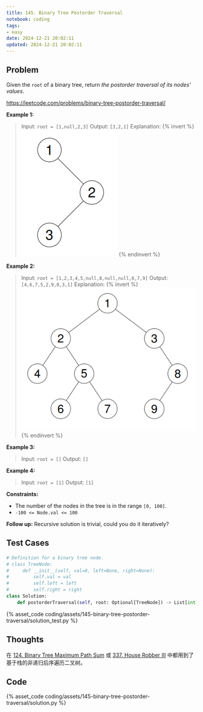 ```yaml
---
title: 145. Binary Tree Postorder Traversal
notebook: coding
tags:
- easy
date: 2024-12-21 20:02:11
updated: 2024-12-21 20:02:11
---
```

## Problem

Given the `root` of a binary tree, return _the postorder traversal of its nodes' values_.

<https://leetcode.com/problems/binary-tree-postorder-traversal/>

**Example 1:**

> Input: `root = [1,null,2,3]`
> Output: `[3,2,1]`
> Explanation:
> {% invert %}
![case1](assets/145-binary-tree-postorder-traversal/case1.png)
{% endinvert %}

**Example 2:**

> Input: `root = [1,2,3,4,5,null,8,null,null,6,7,9]`
> Output: `[4,6,7,5,2,9,8,3,1]`
> Explanation:
> {% invert %}
![case2](assets/145-binary-tree-postorder-traversal/case2.png)
{% endinvert %}

**Example 3:**

> Input: `root = []`
> Output: `[]`

**Example 4:**

> Input: `root = [1]`
> Output: `[1]`

**Constraints:**

- The number of the nodes in the tree is in the range `[0, 100]`.
- `-100 <= Node.val <= 100`

**Follow up:** Recursive solution is trivial, could you do it iteratively?

## Test Cases

``` python
# Definition for a binary tree node.
# class TreeNode:
#     def __init__(self, val=0, left=None, right=None):
#         self.val = val
#         self.left = left
#         self.right = right
class Solution:
    def postorderTraversal(self, root: Optional[TreeNode]) -> List[int]:
```

{% asset_code coding/assets/145-binary-tree-postorder-traversal/solution_test.py %}

## Thoughts

在 [124. Binary Tree Maximum Path Sum](124-binary-tree-maximum-path-sum) 或 [337. House Robber III](337-house-robber-iii) 中都用到了基于栈的非递归后序遍历二叉树。

## Code

{% asset_code coding/assets/145-binary-tree-postorder-traversal/solution.py %}
